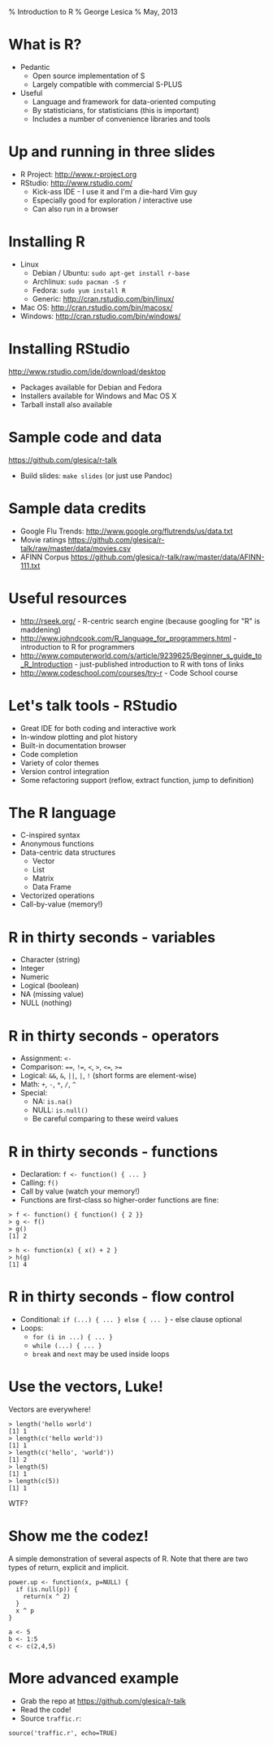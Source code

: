 % Introduction to R
% George Lesica
% May, 2013

# What is R?

  * Pedantic
    * Open source implementation of S
    * Largely compatible with commercial S-PLUS
  * Useful
    * Language and framework for data-oriented computing
    * By statisticians, for statisticians (this is important)
    * Includes a number of convenience libraries and tools

# Up and running in three slides

  * R Project: <http://www.r-project.org>
  * RStudio: <http://www.rstudio.com/>
    * Kick-ass IDE - I use it and I'm a die-hard Vim guy
    * Especially good for exploration / interactive use
    * Can also run in a browser

# Installing R

  * Linux
    * Debian / Ubuntu: `sudo apt-get install r-base`
    * Archlinux: `sudo pacman -S r`
    * Fedora: `sudo yum install R`
    * Generic: <http://cran.rstudio.com/bin/linux/>
  * Mac OS: <http://cran.rstudio.com/bin/macosx/>
  * Windows: <http://cran.rstudio.com/bin/windows/>

# Installing RStudio

<http://www.rstudio.com/ide/download/desktop>

  * Packages available for Debian and Fedora
  * Installers available for Windows and Mac OS X
  * Tarball install also available

# Sample code and data

<https://github.com/glesica/r-talk>

  * Build slides: `make slides` (or just use Pandoc)

# Sample data credits

  * Google Flu Trends: <http://www.google.org/flutrends/us/data.txt>
  * Movie ratings
  <https://github.com/glesica/r-talk/raw/master/data/movies.csv>
  * AFINN Corpus
  <https://github.com/glesica/r-talk/raw/master/data/AFINN-111.txt>

# Useful resources

  * <http://rseek.org/> - R-centric search engine (because googling for "R" is
  maddening)
  * <http://www.johndcook.com/R_language_for_programmers.html> - introduction to
  R for programmers
  * <http://www.computerworld.com/s/article/9239625/Beginner_s_guide_to_R_Introduction> -
  just-published introduction to R with tons of links
  * <http://www.codeschool.com/courses/try-r> - Code School course

# Let's talk tools - RStudio

  * Great IDE for both coding and interactive work
  * In-window plotting and plot history
  * Built-in documentation browser
  * Code completion
  * Variety of color themes
  * Version control integration
  * Some refactoring support (reflow, extract function, jump to definition)

# The R language

  * C-inspired syntax
  * Anonymous functions
  * Data-centric data structures
    * Vector
    * List
    * Matrix
    * Data Frame
  * Vectorized operations
  * Call-by-value (memory!)

# R in thirty seconds - variables

  * Character (string)
  * Integer
  * Numeric
  * Logical (boolean)
  * NA (missing value)
  * NULL (nothing)

# R in thirty seconds - operators

  * Assignment: `<-`
  * Comparison: `==`, `!=`, `<`, `>`, `<=`, `>=`
  * Logical: `&&`, `&`, `||`, `|`, `!` (short forms are element-wise)
  * Math: `+`, `-`, `*`, `/`, `^`
  * Special:
    * NA: `is.na()`
    * NULL: `is.null()`
    * Be careful comparing to these weird values

# R in thirty seconds - functions

  * Declaration: `f <- function() { ... }`
  * Calling: `f()`
  * Call by value (watch your memory!)
  * Functions are first-class so higher-order functions are fine:

```{.r}
> f <- function() { function() { 2 }}
> g <- f()
> g()
[1] 2

> h <- function(x) { x() + 2 }
> h(g)
[1] 4
```

# R in thirty seconds - flow control

  * Conditional: `if (...) { ... } else { ... }` - else clause optional
  * Loops:
    * `for (i in ...) { ... }`
    * `while (...) { ... }`
    * `break` and `next` may be used inside loops

# Use the vectors, Luke!

Vectors are everywhere!

```{.r}
> length('hello world')
[1] 1
> length(c('hello world'))
[1] 1
> length(c('hello', 'world'))
[1] 2
> length(5)
[1] 1
> length(c(5))
[1] 1
```

WTF?

# Show me the codez!

A simple demonstration of several aspects of R. Note that there are two types of
return, explicit and implicit.

```{.r}
power.up <- function(x, p=NULL) {
  if (is.null(p)) {
    return(x ^ 2)
  }
  x ^ p
}

a <- 5
b <- 1:5
c <- c(2,4,5)
```

# More advanced example

  * Grab the repo at <https://github.com/glesica/r-talk>
  * Read the code!
  * Source `traffic.r`:

```{.r}
source('traffic.r', echo=TRUE)
```
